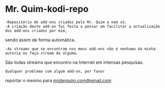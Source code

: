 Mr. Quim-kodi-repo
=========================

	-Repositório de add-ons criados pelo Mr. Quim e nem só.
	-A criação deste add-on foi feita a pensar em facilitar a actualização dos add-ons criados por mim,
sendo assim de forma automática.

	-As streams que se encontram nos meus add-ons não é nenhuma da minha autoria ou faço stream de alguma.
São todas streams que encontro na Internet em intensas pesquisas.
	
	Qualquer problema com algum add-on, por favor
reportar o mesmo para misterquim.com@gmail.com